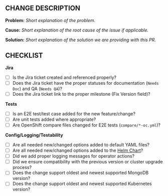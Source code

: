 **CHANGE DESCRIPTION**
---
**Problem:**
*Short explanation of the problem.*

**Cause:**
*Short explanation of the root cause of the issue if applicable.*

**Solution:**
*Short explanation of the solution we are providing with this PR.*

**CHECKLIST**
---
**Jira**
- [ ] Is the Jira ticket created and referenced properly?
- [ ] Does the Jira ticket have the proper statuses for documentation (`Needs Doc`) and QA (`Needs QA`)?
- [ ] Does the Jira ticket link to the proper milestone (Fix Version field)?

**Tests**
- [ ] Is an E2E test/test case added for the new feature/change?
- [ ] Are unit tests added where appropriate?
- [ ] Are OpenShift compare files changed for E2E tests (`compare/*-oc.yml`)?

**Config/Logging/Testability**
- [ ] Are all needed new/changed options added to default YAML files?
- [ ] Are all needed new/changed options added to the [Helm Chart](https://github.com/percona/percona-helm-charts)?
- [ ] Did we add proper logging messages for operator actions?
- [ ] Did we ensure compatibility with the previous version or cluster upgrade process?
- [ ] Does the change support oldest and newest supported MongoDB version?
- [ ] Does the change support oldest and newest supported Kubernetes version?

